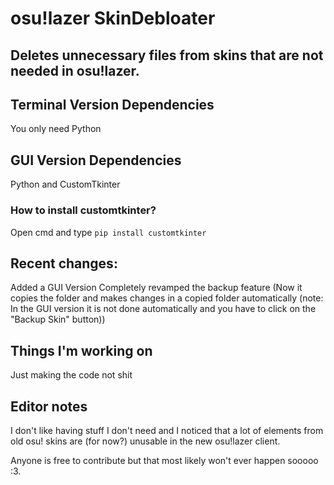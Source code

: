 # osu!lazer SkinDebloater
## Deletes unnecessary files from skins that are not needed in osu!lazer.
## Terminal Version Dependencies
You only need Python
## GUI Version Dependencies
Python and CustomTkinter
### How to install customtkinter?
Open cmd and type
`pip install customtkinter`

## Recent changes:
Added a GUI Version
Completely revamped the backup feature (Now it copies the folder and makes changes in a copied folder automatically (note: In the GUI version it is not done automatically and you have to click on the "Backup Skin" button))
## Things I'm working on
Just making the code not shit
## Editor notes
I don't like having stuff I don't need and I noticed that a lot of elements from old osu! skins are (for now?) unusable in the new osu!lazer client.

Anyone is free to contribute but that most likely won't ever happen sooooo :3.
